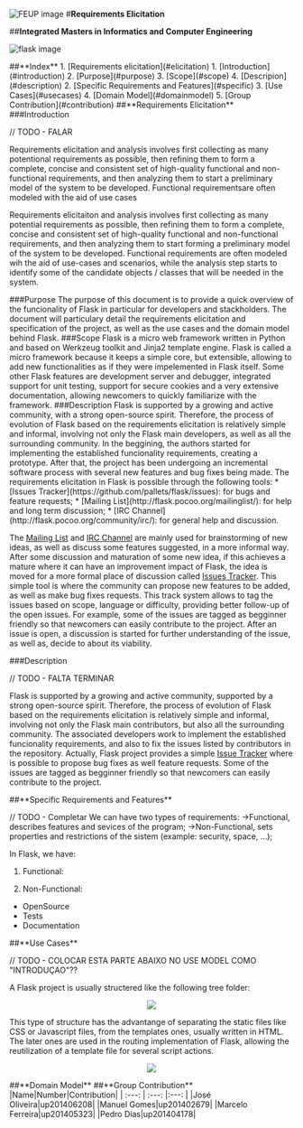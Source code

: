 ![FEUP image](https://sigarra.up.pt/feup/pt/WEB_GESSI_DOCS.download_file?p_name=F-370784536/logo_cores_oficiais.jpg)
#**Requirements Elicitation**

##**Integrated Masters in Informatics and Computer Engineering**

![flask image](http://flask.pocoo.org/static/logo/flask.png)

<a name="index"/>
##**Index**
1. [Requirements elicitation](#elicitation)
  1. [Introduction](#introduction)
  2. [Purpose](#purpose)
  3. [Scope](#scope)
  4. [Descripion](#description)
2. [Specific Requirements and Features](#specific)
3. [Use Cases](#usecases)
4. [Domain Model](#domainmodel)
5. [Group Contribution](#contribution)

<a name="elicitation"/>
##**Requirements Elicitation**
<a name="introduction"/>
###Introduction

  // TODO - FALAR

  Requirements elicitation and analysis involves first collecting as many potentional requirements as possible, then refining them to form a complete, concise and consistent set of high-quality functional and non-functional requirements, and then analyzing them to start a preliminary model of the system to be developed. Functional requirementsare often modeled with the aid of use cases


Requirements elicitaiton and analysis involves first collecting as many potential requirements as possible, then refining them to form a complete, concise and consistent set of high-quality functional and non-functional requirements, and then analyzing them to start forming a preliminary model of the system to be developed. Functional requirements are often modeled wih the aid of use-cases and scenarios, while the analysis step starts to identify some of the candidate objects / classes that will be needed in the system.




<a name="purpose"/>
###Purpose
  The purpose of this document is to provide a quick overview of the funcionality of Flask in particular for developers and stackholders. The document will particulary detail the requirements elicitation and specification of the project, as well as the use cases and the domain model behind Flask.

<a name="scope"/>
###Scope
  Flask is a micro web framework written in Python and based on Werkzeug toolkit and Jinja2 template engine. Flask is called a micro framework because it keeps a simple core, but extensible, allowing to add new functionalities as if they were impelemented in Flask itself. Some other Flask features are development server and debugger, integrated support for unit testing, support for secure cookies and a very extensive documentation, allowing newcomers to quickly familiarize with the framework.

<a name="description"/>
###Description
  Flask is supported by a growing and active community, with a strong open-source spirit. Therefore, the process of evolution of Flask based on the requirements elicitation is relatively simple and informal, involving not only the Flask main developers, as well as all the surrounding community.
  In the beggining, the authors started for implementing the established funcionality requirements, creating a prototype. After that, the project has been undergoing an incremental software process with several new features and bug fixes being made. 
  The requirements elicitation in Flask is possible through the following tools:
* [Issues Tracker](https://github.com/pallets/flask/issues): for bugs and feature requests;
* [Mailing List](http://flask.pocoo.org/mailinglist/): for help and long term discussion;
* [IRC Channel](http://flask.pocoo.org/community/irc/): for general help and discussion.
  
The [Mailing List](http://flask.pocoo.org/mailinglist/) and [IRC Channel](http://flask.pocoo.org/community/irc/) are mainly used for brainstorming of new ideas, as well as discuss some features suggested, in a more informal way. After some discussion and maturation of some new idea, if this achieves a mature where it can have an improvement impact of Flask, the idea is moved for a more formal place of discussion called [Issues Tracker](https://github.com/pallets/flask/issues). This simple tool is where the community can propose new features to be added, as well as make bug fixes requests. This track system allows to tag the issues based on scope, language or difficulty, providing better follow-up of the open issues. For example, some of the issues are tagged as begginner friendly so that newcomers can easily contribute to the project. After an issue is open, a discussion is started for further understanding of the issue, as well as, decide to about its viability.

<a name="description"/>
###Description

// TODO - FALTA TERMINAR

  Flask is supported by a growing and active community, supported by a strong open-source spirit. Therefore, the process of evolution of Flask based on the requirements elicitation is relatively simple and informal, involving not only the Flask main contributors, but also all the surrounding community.
  The associated developers work to implement the established funcionality requirements, and also to fix the issues listed by contributors in the repository. Actually, Flask project provides a simple [Issue Tracker](https://github.com/pallets/flask/issues) where is possible to propose bug fixes as well feature requests. Some of the issues are tagged as begginner friendly so that newcomers can easily contribute to the project.













<a name="specific"/>
##**Specific Requirements and Features**


// TODO - Completar
We can have two types of requirements:
	->Functional, describes features and sevices of the program;
	->Non-Functional, sets properties and restrictions of the sistem (example: security, space, ...);


In Flask, we have:

1. Functional:




2. Non-Functional:
  * OpenSource
  * Tests
  * Documentation
 	


<a name="usecases"/>
##**Use Cases**



// TODO -  COLOCAR ESTA PARTE ABAIXO NO USE MODEL COMO "INTRODUÇAO"??

A Flask project is usually structered like the following tree folder:

<p align="center">
  <img src="https://github.com/rodavoce/flask/blob/development/esof/res/flasktree.png">
</p>



This type of structure has the advantange of separating the static files like CSS or Javascript files, from the templates ones, usually written in HTML. The later ones are used in the routing implementation of Flask, allowing the reutilization of a template file for several script actions.

<p align="center">
  <img src="https://github.com/rodavoce/flask/blob/development/esof/res/useCase.png">
</p>


<a name="domainmodel"/>
##**Domain Model**







<a name="contribution"/>
##**Group Contribution**
|Name|Number|Contribution|
| :---: | :---: |:---: |
|José Oliveira|up201406208|
|Manuel Gomes|up201402679|
|Marcelo Ferreira|up201405323|
|Pedro Dias|up201404178|
